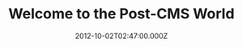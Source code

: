 ---
title: "Welcome to the Post-CMS World"
date: 2012-10-02T02:47:00.000Z
posted_date: 2015-05-03T02:47:00.000Z
editor_recommends: 3
category: essentials
type: Article
slug: links/welcome-to-the-post-cms-world
source: Ben Balter
link: http://ben.balter.com/2012/10/01/welcome-to-the-post-cms-world/
tool:
  - jekyll
---